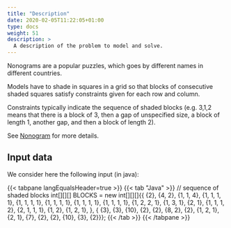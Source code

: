 ```yaml
---
title: "Description"
date: 2020-02-05T11:22:05+01:00
type: docs
weight: 51
description: >
  A description of the problem to model and solve.
---
```


Nonograms are a popular puzzles, which goes by different names in
different countries.

Models have to shade in squares in a grid so that blocks of consecutive
shaded squares satisfy constraints given for each row and column.

Constraints typically indicate the sequence of shaded blocks (e.g. 3,1,2
means that there is a block of 3, then a gap of unspecified size, a
block of length 1, another gap, and then a block of length 2).

See [Nonogram](http://www.csplib.org/Problems/prob012/) for more
details.

Input data
----------

We consider here the following input (in java):

{{< tabpane langEqualsHeader=true >}} 
{{< tab "Java" >}}
// sequence of shaded blocks
int[][][] BLOCKS =
        new int[][][]{{
                {2},
                {4, 2},
                {1, 1, 4},
                {1, 1, 1, 1},
                {1, 1, 1, 1},
                {1, 1, 1, 1},
                {1, 1, 1, 1},
                {1, 1, 1, 1},
                {1, 2, 2, 1},
                {1, 3, 1},
                {2, 1},
                {1, 1, 1, 2},
                {2, 1, 1, 1},
                {1, 2},
                {1, 2, 1},
        }, {
                {3},
                {3},
                {10},
                {2},
                {2},
                {8, 2},
                {2},
                {1, 2, 1},
                {2, 1},
                {7},
                {2},
                {2},
                {10},
                {3},
                {2}}};
{{< /tab >}}
{{< /tabpane >}}
